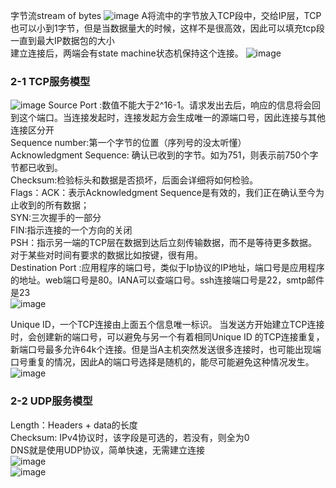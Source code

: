 字节流stream of bytes
![image](https://user-images.githubusercontent.com/83968454/204064081-5f846c24-03b5-4ae1-a5a4-f03382b1f2df.png)
A将流中的字节放入TCP段中，交给IP层，TCP也可以小到1字节，但是当数据量大的时候，这样不是很高效，因此可以填充tcp段一直到最大IP数据包的大小  
建立连接后，两端会有state machine状态机保持这个连接。
![image](https://user-images.githubusercontent.com/83968454/204064170-30d29f24-a529-46b9-8d49-be46151770b4.png)
### 2-1 TCP服务模型

![image](https://user-images.githubusercontent.com/83968454/204114503-0c47079c-29a1-4287-83c9-01658e880920.png)
Source Port :数值不能大于2^16-1。请求发出去后，响应的信息将会回到这个端口。当连接发起时，连接发起方会生成唯一的源端口号，因此连接与其他连接区分开  
Sequence number:第一个字节的位置（序列号的没太听懂）  
Acknowledgment Sequence: 确认已收到的字节。如为751，则表示前750个字节都已收到。    
Checksum:检验标头和数据是否损坏，后面会详细将如何检验。   
Flags：ACK：表示Acknowledgment Sequence是有效的，我们正在确认至今为止收到的所有数据；  
SYN:三次握手的一部分  
FIN:指示连接的一个方向的关闭  
PSH：指示另一端的TCP层在数据到达后立刻传输数据，而不是等待更多数据。对于某些对时间有要求的数据比如按键，很有用。  
Destination Port :应用程序的端口号，类似于Ip协议的IP地址，端口号是应用程序的地址。web端口号是80。IANA可以查端口号。ssh连接端口号是22，smtp邮件是23  
![image](https://user-images.githubusercontent.com/83968454/204129555-ac14b211-c7b0-4846-b327-0f64411c3c01.png)  

Unique ID，一个TCP连接由上面五个信息唯一标识。
当发送方开始建立TCP连接时，会创建新的端口号，可以避免与另一个有着相同Unique ID 的TCP连接重复，新端口号最多允许64k个连接。但是当A主机突然发送很多连接时，也可能出现端口号重复的情况，因此A的端口号选择是随机的，能尽可能避免这种情况发生。  
![image](https://user-images.githubusercontent.com/83968454/204115169-2dcaf4c8-434a-4933-aa08-da764c2dad24.png)  
### 2-2 UDP服务模型
Length：Headers + data的长度  
Checksum: IPv4协议时，该字段是可选的，若没有，则全为0  
DNS就是使用UDP协议，简单快速，无需建立连接  
![image](https://user-images.githubusercontent.com/83968454/204115403-ecde7cf6-5752-4cb3-a191-75307d6a69b2.png)   
![image](https://user-images.githubusercontent.com/83968454/204115529-5b784338-4547-4f86-87b3-95fd53dd1f0b.png)  



